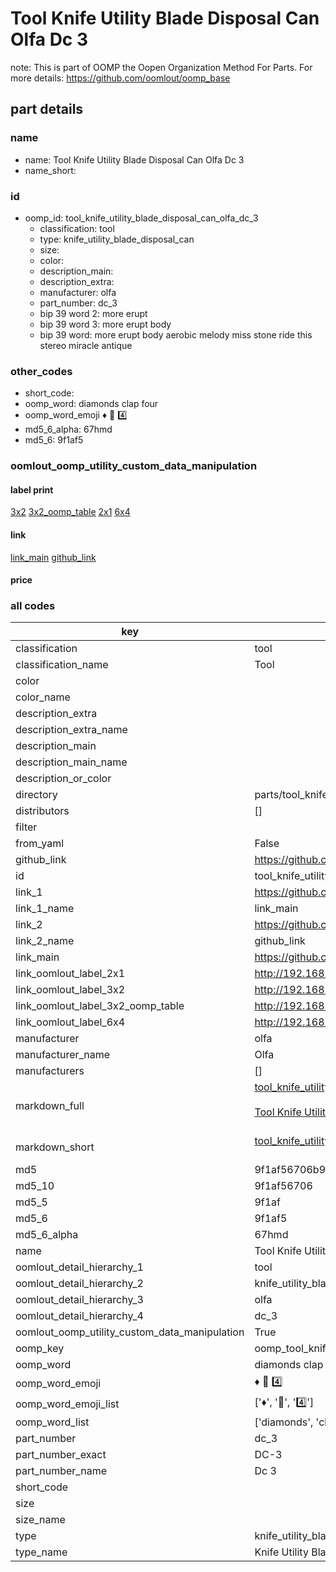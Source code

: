 # Tool Knife Utility Blade Disposal Can Olfa Dc 3  

note: This is part of OOMP the Oopen Organization Method For Parts. For more details: https://github.com/oomlout/oomp_base

##  part details





### name
* name: Tool Knife Utility Blade Disposal Can Olfa Dc 3
* name_short: 
### id
* oomp_id: tool_knife_utility_blade_disposal_can_olfa_dc_3
  * classification: tool
  * type: knife_utility_blade_disposal_can
  * size: 
  * color: 
  * description_main: 
  * description_extra: 
  * manufacturer: olfa
  * part_number: dc_3
  * bip 39 word 2: more erupt
  * bip 39 word 3: more erupt body
  * bip 39 word: more erupt body aerobic melody miss stone ride this stereo miracle antique

### other_codes
* short_code: 
* oomp_word: diamonds clap four
* oomp_word_emoji :diamonds: :clap: :four:
* md5_6_alpha: 67hmd
* md5_6: 9f1af5






### oomlout_oomp_utility_custom_data_manipulation
#### label print
[3x2](http://192.168.1.245:1112/?label=oomp%2067hmd)
[3x2_oomp_table](http://192.168.1.107:1112/?label=oomp%2067hmd)
[2x1](http://192.168.1.242:1112/?label=oomp%2067hmd)
[6x4](http://192.168.1.55:1112/?label=oomp%2067hmd)    

#### link

[link_main](https://github.com/oomlout/oomlout_oomp_current_version_messy/tree/main/parts/tool_knife_utility_blade_disposal_can_olfa_dc_3) [github_link](https://github.com/oomlout/oomlout_oomp_part_src/tree/main/parts/tool_knife_utility_blade_disposal_can_olfa_dc_3)                             

#### price







### all codes 
| key | value |  
| --- | --- |  
| classification | tool |  
| classification_name | Tool |  
| color |  |  
| color_name |  |  
| description_extra |  |  
| description_extra_name |  |  
| description_main |  |  
| description_main_name |  |  
| description_or_color |   |  
| directory | parts/tool_knife_utility_blade_disposal_can_olfa_dc_3 |  
| distributors | [] |  
| filter |  |  
| from_yaml | False |  
| github_link | https://github.com/oomlout/oomlout_oomp_part_src/tree/main/parts/tool_knife_utility_blade_disposal_can_olfa_dc_3 |  
| id | tool_knife_utility_blade_disposal_can_olfa_dc_3 |  
| link_1 | https://github.com/oomlout/oomlout_oomp_current_version_messy/tree/main/parts/tool_knife_utility_blade_disposal_can_olfa_dc_3 |  
| link_1_name | link_main |  
| link_2 | https://github.com/oomlout/oomlout_oomp_part_src/tree/main/parts/tool_knife_utility_blade_disposal_can_olfa_dc_3 |  
| link_2_name | github_link |  
| link_main | https://github.com/oomlout/oomlout_oomp_current_version_messy/tree/main/parts/tool_knife_utility_blade_disposal_can_olfa_dc_3 |  
| link_oomlout_label_2x1 | http://192.168.1.242:1112/?label=oomp%2067hmd |  
| link_oomlout_label_3x2 | http://192.168.1.245:1112/?label=oomp%2067hmd |  
| link_oomlout_label_3x2_oomp_table | http://192.168.1.107:1112/?label=oomp%2067hmd |  
| link_oomlout_label_6x4 | http://192.168.1.55:1112/?label=oomp%2067hmd |  
| manufacturer | olfa |  
| manufacturer_name | Olfa |  
| manufacturers | [] |  
| markdown_full | [tool_knife_utility_blade_disposal_can_olfa_dc_3](https://github.com/oomlout/oomlout_oomp_current_version_messy/tree/main/parts/tool_knife_utility_blade_disposal_can_olfa_dc_3)<br>[](https://github.com/oomlout/oomlout_oomp_current_version_messy/tree/main/parts/tool_knife_utility_blade_disposal_can_olfa_dc_3)<br>[Tool Knife Utility Blade Disposal Can Olfa Dc 3](https://github.com/oomlout/oomlout_oomp_current_version_messy/tree/main/parts/tool_knife_utility_blade_disposal_can_olfa_dc_3)<br><br> |  
| markdown_short | [tool_knife_utility_blade_disposal_can_olfa_dc_3](https://github.com/oomlout/oomlout_oomp_current_version_messy/tree/main/parts/tool_knife_utility_blade_disposal_can_olfa_dc_3)<br><br> |  
| md5 | 9f1af56706b97aca3745404231d33c7e |  
| md5_10 | 9f1af56706 |  
| md5_5 | 9f1af |  
| md5_6 | 9f1af5 |  
| md5_6_alpha | 67hmd |  
| name | Tool Knife Utility Blade Disposal Can Olfa Dc 3 |  
| oomlout_detail_hierarchy_1 | tool |  
| oomlout_detail_hierarchy_2 | knife_utility_blade_disposal_can |  
| oomlout_detail_hierarchy_3 | olfa |  
| oomlout_detail_hierarchy_4 | dc_3 |  
| oomlout_oomp_utility_custom_data_manipulation | True |  
| oomp_key | oomp_tool_knife_utility_blade_disposal_can_olfa_dc_3 |  
| oomp_word | diamonds clap four |  
| oomp_word_emoji | :diamonds: :clap: :four: |  
| oomp_word_emoji_list | [':diamonds:', ':clap:', ':four:'] |  
| oomp_word_list | ['diamonds', 'clap', 'four'] |  
| part_number | dc_3 |  
| part_number_exact | DC-3 |  
| part_number_name | Dc 3 |  
| short_code |  |  
| size |  |  
| size_name |  |  
| type | knife_utility_blade_disposal_can |  
| type_name | Knife Utility Blade Disposal Can |  
